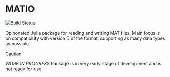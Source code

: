 # MATIO

[![Build Status](https://github.com/mkoculak/MATIO.jl/actions/workflows/CI.yml/badge.svg?branch=main)](https://github.com/mkoculak/MATIO.jl/actions/workflows/CI.yml?query=branch%3Amain)

Opinonated Julia package for reading and writing MAT files.
Main focus is on compatibility with version 5 of the format, supporting as many data types as possible.

> [!CAUTION]
> *WORK IN PROGRESS*
> Package is in very early stage of development and is not ready for use.